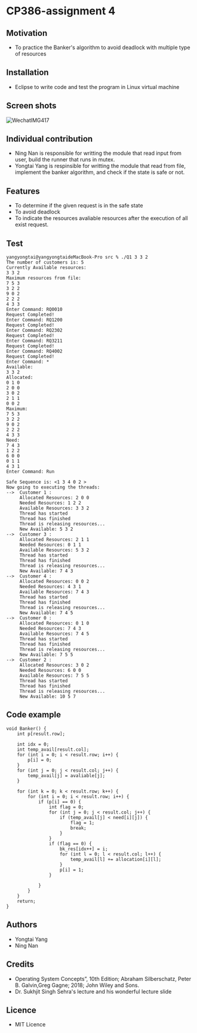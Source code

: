 # CP386-assignment 4
## Motivation
- To practice the Banker's algorithm to avoid deadlock with multiple type of resources
## Installation
- Eclipse to write code and test the program in Linux virtual machine
## Screen shots
![WechatIMG417](https://user-images.githubusercontent.com/87817568/127261475-b4b6b081-d5e0-49f9-be70-6337d0d24c0c.jpeg)


## Individual contribution
- Ning Nan is responsible for writting the module that read input from user, build the runner that runs in mutex.
- Yongtai Yang is respinsible for writting the module that read from file, implement the banker algorithm, and check if the state is safe or not.
## Features
- To determine if the given request is in the safe state
- To avoid deadlock
- To indicate the resources avaliable resources after the execution of all exist request.
## Test
	yangyongtai@yangyongtaideMacBook-Pro src % ./Q1 3 3 2           
	The number of customers is: 5 
	Currently Available resources:
	3 3 2 
	Maximum resources from file:
	7 5 3 
	3 2 2 
	9 0 2 
	2 2 2 
	4 3 3 
	Enter Command: RQ0010
	Request Completed!
	Enter Command: RQ1200
	Request Completed!
	Enter Command: RQ2302
	Request Completed!
	Enter Command: RQ3211
	Request Completed!
	Enter Command: RQ4002
	Request Completed!
	Enter Command: *
	Available:
	3 3 2 
	Allocated:
	0 1 0 
	2 0 0 
	3 0 2 
	2 1 1 
	0 0 2 
	Maximum:
	7 5 3 
	3 2 2 
	9 0 2 
	2 2 2 
	4 3 3 
	Need:
	7 4 3 
	1 2 2 
	6 0 0 
	0 1 1 
	4 3 1 
	Enter Command: Run

	Safe Sequence is: <1 3 4 0 2 >
	Now going to executing the threads: 
	-->  Customer 1 :
		 Allocated Resources: 2 0 0 
		 Needed Resources: 1 2 2 
		 Available Resources: 3 3 2 
		 Thread has started
		 Thread has finished
		 Thread is releasing resources...
		 New Available: 5 3 2 
	-->  Customer 3 :
		 Allocated Resources: 2 1 1 
		 Needed Resources: 0 1 1 
		 Available Resources: 5 3 2 
		 Thread has started
		 Thread has finished
		 Thread is releasing resources...
		 New Available: 7 4 3 
	-->  Customer 4 :
		 Allocated Resources: 0 0 2 
		 Needed Resources: 4 3 1 
		 Available Resources: 7 4 3 
		 Thread has started
		 Thread has finished
		 Thread is releasing resources...
		 New Available: 7 4 5 
	-->  Customer 0 :
		 Allocated Resources: 0 1 0 
		 Needed Resources: 7 4 3 
		 Available Resources: 7 4 5 
		 Thread has started
		 Thread has finished
		 Thread is releasing resources...
		 New Available: 7 5 5 
	-->  Customer 2 :
		 Allocated Resources: 3 0 2 
		 Needed Resources: 6 0 0 
		 Available Resources: 7 5 5 
		 Thread has started
		 Thread has finished
		 Thread is releasing resources...
		 New Available: 10 5 7 
## Code example

	void Banker() {
		int p[result.row];
		
		int idx = 0;
		int temp_avail[result.col];
		for (int i = 0; i < result.row; i++) {
			p[i] = 0;
		}
		for (int j = 0; j < result.col; j++) {
			temp_avail[j] = avaliable[j];
		}

		for (int k = 0; k < result.row; k++) {
			for (int i = 0; i < result.row; i++) {
				if (p[i] == 0) {
					int flag = 0;
					for (int j = 0; j < result.col; j++) {
						if (temp_avail[j] < need[i][j]) {
							flag = 1;
							break;
						}
					}
					if (flag == 0) {
						bk_res[idx++] = i;
						for (int l = 0; l < result.col; l++) {
							temp_avail[l] += allocation[i][l];
						}
						p[i] = 1;
					}

				}
			}
		}
		return;
	}

## Authors
- Yongtai Yang
- Ning Nan
## Credits
- Operating System Concepts”, 10th Edition; Abraham Silberschatz, Peter B.  Galvin,Greg Gagne; 2018; John Wiley and Sons.
- Dr. Sukhjit Singh Sehra's lecture and his wonderful lecture slide
## Licence
- MIT Licence
